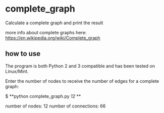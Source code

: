 # complete_graph
Calculate a complete graph and print the result

more info about complete graphs here:
https://en.wikipedia.org/wiki/Complete_graph

## how to use

The program is both Python 2 and 3 compatible and has been tested on Linux/Mint.

Enter the number of nodes to receive the number of edges for a complete graph:

$ **python complete_graph.py *12* **

number of nodes: 12
number of connections: 66
